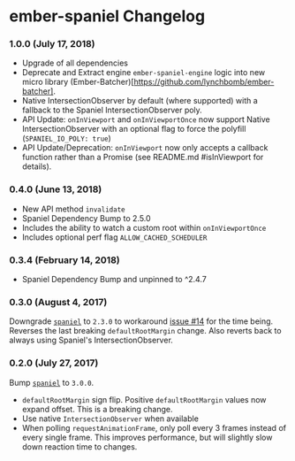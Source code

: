 # ember-spaniel Changelog
### 1.0.0 (July 17, 2018)
* Upgrade of all dependencies
* Deprecate and Extract engine `ember-spaniel-engine` logic into new micro library (Ember-Batcher)[https://github.com/lynchbomb/ember-batcher].
* Native IntersectionObserver by default (where supported) with a fallback to the Spaniel IntersectionObserver poly.
* API Update: `onInViewport` and `onInViewportOnce` now support Native IntersectionObserver with an optional flag to force the polyfill (`SPANIEL_IO_POLY: true`)
* API Update/Deprecation: `onInViewport` now only accepts a callback function rather than a Promise (see README.md #isInViewport for details). 

### 0.4.0 (June 13, 2018)
* New API method `invalidate`
* Spaniel Dependency Bump to 2.5.0
* Includes the ability to watch a custom root within `onInViewportOnce`
* Includes optional perf flag `ALLOW_CACHED_SCHEDULER`

### 0.3.4 (February 14, 2018)
* Spaniel Dependency Bump and unpinned to ^2.4.7

### 0.3.0 (August 4, 2017)

Downgrade [`spaniel`](https://github.com/linkedin/spaniel) to `2.3.0` to workaround [issue #14](https://github.com/asakusuma/ember-spaniel/issues/14) for the time being. Reverses the last breaking `defaultRootMargin` change. Also reverts back to always using Spaniel's IntersectionObserver.

### 0.2.0 (July 27, 2017)

Bump [`spaniel`](https://github.com/linkedin/spaniel) to `3.0.0`.

* `defaultRootMargin` sign flip. Positive `defaultRootMargin` values now expand offset. This is a breaking change.
* Use native `IntersectionObserver` when available
* When polling `requestAnimationFrame`, only poll every 3 frames instead of every single frame. This improves performance, but will slightly slow down reaction time to changes.